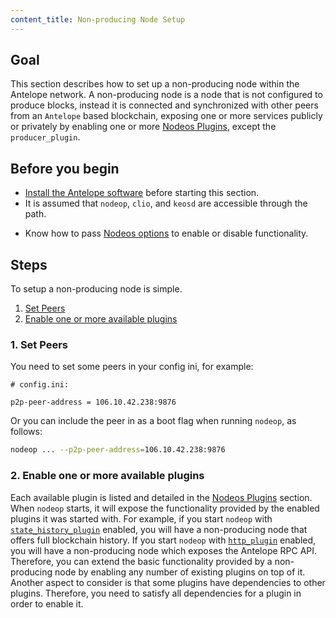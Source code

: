 ```yaml
---
content_title: Non-producing Node Setup
---
```


## Goal

This section describes how to set up a non-producing node within the Antelope network. A non-producing node is a node that is not configured to produce blocks, instead it is connected and synchronized with other peers from an `Antelope` based blockchain, exposing one or more services publicly or privately by enabling one or more [Nodeos Plugins](../../03_plugins/index.md), except the `producer_plugin`.

## Before you begin

* [Install the Antelope software](../../../00_install/index.md) before starting this section.
* It is assumed that `nodeop`, `clio`, and `keosd` are accessible through the path.

[//]: # ( THIS IS A COMMENT NEXT LINK CONTAINS A BROKEN LINK )  
[//]: # (  If you built Antelope using shell scripts, make sure to run the Install Script ../../../00_install/01_build-from-source/01_shell-scripts/03_install-antelope-binaries.md )  

* Know how to pass [Nodeos options](../../02_usage/00_nodsys-options.md) to enable or disable functionality.

## Steps

To setup a non-producing node is simple.

1. [Set Peers](#1-set-peers)
2. [Enable one or more available plugins](#2-enable-one-or-more-available-plugins)

### 1. Set Peers

You need to set some peers in your config ini, for example:

```console
# config.ini:

p2p-peer-address = 106.10.42.238:9876
```

Or you can include the peer in as a boot flag when running `nodeop`, as follows:

```sh
nodeop ... --p2p-peer-address=106.10.42.238:9876
```

### 2. Enable one or more available plugins

Each available plugin is listed and detailed in the [Nodeos Plugins](../../03_plugins/index.md) section. When `nodeop` starts, it will expose the functionality provided by the enabled plugins it was started with. For example, if you start `nodeop` with [`state_history_plugin`](../../03_plugins/state_history_plugin/index.md) enabled, you will have a non-producing node that offers full blockchain history. If you start `nodeop` with [`http_plugin`](../../03_plugins/http_plugin/index.md) enabled, you will have a non-producing node which exposes the Antelope RPC API. Therefore, you can extend the basic functionality provided by a non-producing node by enabling any number of existing plugins on top of it. Another aspect to consider is that some plugins have dependencies to other plugins. Therefore, you need to satisfy all dependencies for a plugin in order to enable it.
